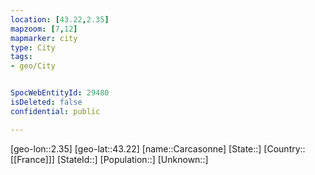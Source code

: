 ```yaml
---
location: [43.22,2.35]
mapzoom: [7,12] 
mapmarker: city 
type: City
tags:
- geo/City


SpocWebEntityId: 29480
isDeleted: false
confidential: public

---
```

[geo-lon::2.35]
[geo-lat::43.22]
[name::Carcasonne]
[State::]
[Country::[[France]]]
[StateId::]
[Population::]
[Unknown::]

